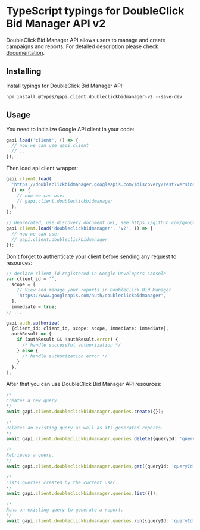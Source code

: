 # TypeScript typings for DoubleClick Bid Manager API v2

DoubleClick Bid Manager API allows users to manage and create campaigns and reports.
For detailed description please check [documentation](https://developers.google.com/bid-manager/).

## Installing

Install typings for DoubleClick Bid Manager API:

```
npm install @types/gapi.client.doubleclickbidmanager-v2 --save-dev
```

## Usage

You need to initialize Google API client in your code:

```typescript
gapi.load('client', () => {
  // now we can use gapi.client
  // ...
});
```

Then load api client wrapper:

```typescript
gapi.client.load(
  'https://doubleclickbidmanager.googleapis.com/$discovery/rest?version=v2',
  () => {
    // now we can use:
    // gapi.client.doubleclickbidmanager
  },
);
```

```typescript
// Deprecated, use discovery document URL, see https://github.com/google/google-api-javascript-client/blob/master/docs/reference.md#----gapiclientloadname----version----callback--
gapi.client.load('doubleclickbidmanager', 'v2', () => {
  // now we can use:
  // gapi.client.doubleclickbidmanager
});
```

Don't forget to authenticate your client before sending any request to resources:

```typescript
// declare client_id registered in Google Developers Console
var client_id = '',
  scope = [
    // View and manage your reports in DoubleClick Bid Manager
    'https://www.googleapis.com/auth/doubleclickbidmanager',
  ],
  immediate = true;
// ...

gapi.auth.authorize(
  {client_id: client_id, scope: scope, immediate: immediate},
  authResult => {
    if (authResult && !authResult.error) {
      /* handle successful authorization */
    } else {
      /* handle authorization error */
    }
  },
);
```

After that you can use DoubleClick Bid Manager API resources: <!-- TODO: make this work for multiple namespaces -->

```typescript
/*
Creates a new query.
*/
await gapi.client.doubleclickbidmanager.queries.create({});

/*
Deletes an existing query as well as its generated reports.
*/
await gapi.client.doubleclickbidmanager.queries.delete({queryId: 'queryId'});

/*
Retrieves a query.
*/
await gapi.client.doubleclickbidmanager.queries.get({queryId: 'queryId'});

/*
Lists queries created by the current user.
*/
await gapi.client.doubleclickbidmanager.queries.list({});

/*
Runs an existing query to generate a report.
*/
await gapi.client.doubleclickbidmanager.queries.run({queryId: 'queryId'});
```
